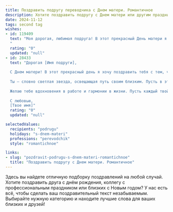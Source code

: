 ```yaml
---
title: Поздравить подругу переводчика с Днем матери. Романтичное
description: Хотите поздравить подругу с Днем матери или другим праздником? Наш ИИ создаст незабываемое поздравление, а вы обязательно выделитесь среди других.  
date: 2024-11-12
tags: second tag
wishes:
- id: 119409
  text: "Моя дорогая, любимая подруга! В этот прекрасный День матери я хочу пожелать тебе океана нежности, безбрежного счастья и безграничной любви!  Пусть твой дом всегда будет наполнен теплом, уютом и радостью, а твоя жизнь – яркими красками и незабываемыми моментами.  Ты — удивительная женщина, прекрасный переводчик, и, что ещё важнее —  замечательная мама.  Пусть твои таланты, как прекрасные цветы, расцветают во всей своей красе, а твоя душа всегда остаётся такой же светлой и прекрасной, как сейчас. С праздником!
  "
  rating: "0"
  updated: "null"
- id: 28433
  text: "Дорогая [Имя подруги],
  
  С Днем матери! В этот прекрасный день я хочу поздравить тебя с тем, что ты — удивительная женщина, безмерно заботливая и искренне любящая. Твоя способность переводить не только языки, но и чувства делает мир вокруг ярче и теплее.
  
  Ты — словно светлая звезда, освещающая путь своим близким. Пусть в этот день каждый момент будет наполнен счастьем и любовью, а твое сердце пусть всегда бьется в ритме радости.
  
  Желаю тебе вдохновения в работе и гармонии в жизни. Пусть каждый твой перевод обогащает душу, а твоя жизнь будет полна волшебных мгновений!
  
  С любовью,
  [Твое имя]"
  rating: "0"
  updated: "null"

selectedValues:
  recipients: "podrugu"
  holidays: "s-dnem-materi"
  professions: "perevodchik"
  style: "romantichnoe"

links:
- slug: "pozdravit-podrugu-s-dnem-materi-romantichnoe"
  title: "Поздравить подругу с Днем матери. Романтичное"
---
```


Здесь вы найдете отличную подборку поздравлений на любой случай.
Хотите поздравить друга с днём рождения, коллегу с профессиональным праздником или близких с Новым годом? У нас есть всё, чтобы сделать ваш поздравительный текст незабываемым. Выбирайте нужную категорию и находите лучшие слова для ваших близких и друзей!

